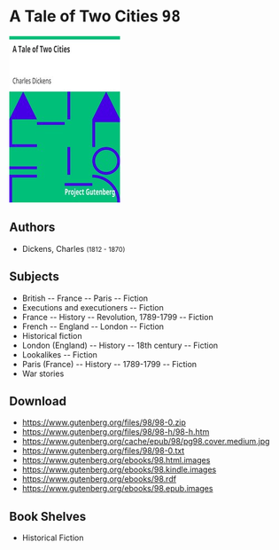 # A Tale of Two Cities <kbd>98</kbd>

![](./cover.medium.jpg "")

## Authors


 - Dickens, Charles <small>(1812 - 1870)</small>

## Subjects


 - British -- France -- Paris -- Fiction
 - Executions and executioners -- Fiction
 - France -- History -- Revolution, 1789-1799 -- Fiction
 - French -- England -- London -- Fiction
 - Historical fiction
 - London (England) -- History -- 18th century -- Fiction
 - Lookalikes -- Fiction
 - Paris (France) -- History -- 1789-1799 -- Fiction
 - War stories

## Download


 - https://www.gutenberg.org/files/98/98-0.zip
 - https://www.gutenberg.org/files/98/98-h/98-h.htm
 - https://www.gutenberg.org/cache/epub/98/pg98.cover.medium.jpg
 - https://www.gutenberg.org/files/98/98-0.txt
 - https://www.gutenberg.org/ebooks/98.html.images
 - https://www.gutenberg.org/ebooks/98.kindle.images
 - https://www.gutenberg.org/ebooks/98.rdf
 - https://www.gutenberg.org/ebooks/98.epub.images

## Book Shelves


 - Historical Fiction
